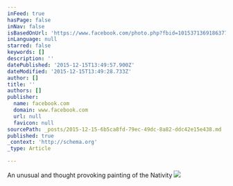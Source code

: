 ```yaml
---
inFeed: true
hasPage: false
inNav: false
isBasedOnUrl: 'https://www.facebook.com/photo.php?fbid=10153713691863771&set=a.501366963770.280053.505948770&type=3&theater'
inLanguage: null
starred: false
keywords: []
description: ''
datePublished: '2015-12-15T13:49:57.900Z'
dateModified: '2015-12-15T13:49:28.733Z'
author: []
title: ''
authors: []
publisher:
  name: facebook.com
  domain: www.facebook.com
  url: null
  favicon: null
sourcePath: _posts/2015-12-15-6b5ca8fd-79ec-49dc-8a82-ddc42e15e438.md
published: true
_context: 'http://schema.org'
_type: Article

---
```

An unusual and thought provoking painting of the Nativity  ![](https://scontent-lhr3-1.xx.fbcdn.net/hphotos-xpf1/v/t1.0-9/11012786_10153713691863771_5569298308768569150_n.jpg?oh=5198ae98de1f4e2cdba3ff4da1263f4c&oe=56D54F2B)